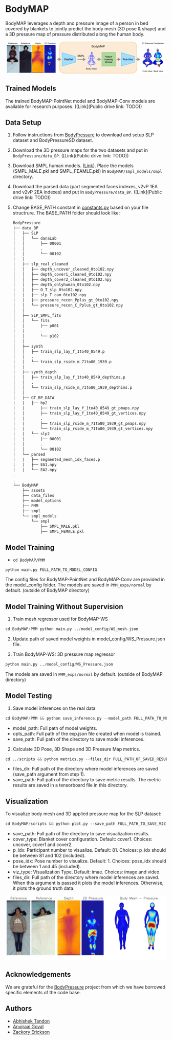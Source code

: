 # BodyMAP


BodyMAP leverages a depth and pressure image of a person in bed covered by blankets to jointly predict the body mesh (3D pose & shape) and a 3D pressure map of pressure distributed along the human body.

<p align="center">
<img src="assets/intro_main.png" alt="BodyPressure"/>
</p> 

## Trained Models 

The trained BodyMAP-PointNet model and BodyMAP-Conv models are available for research purposes. ([Link](Public drive link: TODO))

## Data Setup 

1. Follow instructions from [BodyPressure](https://github.com/Healthcare-Robotics/BodyPressure?tab=readme-ov-file#download-data) to download and setup SLP dataset and BodyPressureSD dataset. 

2. Download the 3D pressure maps for the two datasets and put in ```BodyPressure/data_BP```. ([Link](Public drive link: TODO))

3. Download SMPL human models. ([Link](https://smpl.is.tue.mpg.de/en)). Place the models (SMPL_MALE.pkl and SMPL_FEAMLE.pkl) in ```BodyMAP/smpl_models/smpl``` directory.

4. Download the parsed data (part segmented faces indexes, v2vP 1EA and v2vP 2EA indexes) and put in ```BodyPressure/data_BP```. ([Link](Public drive link: TODO))

5. Change BASE_PATH constant in [constants.py](https://github.com/RCHI-Lab/BodyMAP/blob/main/PMM/constants.py#L43) based on your file structrure. The BASE_PATH folder should look like:

    ```
    BodyPressure
    ├── data_BP
    │   ├── SLP
    │   │   └── danaLab
    │   │       ├── 00001
    │   │       .
    │   │       └── 00102
    │   │   
    │   ├── slp_real_cleaned
    │   │   ├── depth_uncover_cleaned_0to102.npy
    │   │   ├── depth_cover1_cleaned_0to102.npy
    │   │   ├── depth_cover2_cleaned_0to102.npy
    │   │   ├── depth_onlyhuman_0to102.npy
    │   │   ├── O_T_slp_0to102.npy
    │   │   ├── slp_T_cam_0to102.npy
    │   │   ├── pressure_recon_Pplus_gt_0to102.npy
    │   │   └── pressure_recon_C_Pplus_gt_0to102.npy
    │   │   
    │   ├── SLP_SMPL_fits
    │   │   └── fits
    │   │       ├── p001
    │   │       .
    │   │       └── p102
    │   │   
    │   ├── synth
    │   │   ├── train_slp_lay_f_1to40_8549.p
    │   │   .
    │   │   └── train_slp_rside_m_71to80_1939.p
    │   │   
    │   ├── synth_depth
    │   │   ├── train_slp_lay_f_1to40_8549_depthims.p
    │   │   .
    │   │   └── train_slp_rside_m_71to80_1939_depthims.p
    │   │   
    │   ├── GT_BP_DATA
    |   |   ├── bp2
    |   |       ├── train_slp_lay_f_1to40_8549_gt_pmaps.npy
    |   |       ├── train_slp_lay_f_1to40_8549_gt_vertices.npy
    |   |       .
    |   |       ├── train_slp_rside_m_71to80_1939_gt_pmaps.npy
    |   |       └── train_slp_rside_m_71to80_1939_gt_vertices.npy
    │   |   └── slp2
    │   │       ├── 00001
    │   │       .
    │   │       └── 00102
    |   └── parsed
    |   |   ├── segmented_mesh_idx_faces.p
    |   |   ├── EA1.npy
    |   |   └── EA2.npy
    .
    .
    └── BodyMAP
        ├── assets
        ├── data_files
        ├── model_options
        ├── PMM
        ├── smpl
        └── smpl_models
            └── smpl 
                ├── SMPL_MALE.pkl
                ├── SMPL_FEMALE.pkl
    ```

## Model Training 

* ```cd BodyMAP/PMM```

```
python main.py FULL_PATH_TO_MODEL_CONFIG

```

The config files for BodyMAP-PointNet and BodyMAP-Conv are provided in the model_config folder. 
The models are saved in ```PMM_exps/normal``` by default. (outside of BodyMAP directory)


## Model Training Without Supervision 

1. Train mesh regressor used for BodyMAP-WS
```python
cd BodyMAP/PMM python main.py ../model_config/WS_mesh.json
```

2. Update path of saved model weights in model_config/WS_Pressure.json file.

3. Train BodyMAP-WS: 3D pressure map regressor
```python
python main.py ../model_config/WS_Pressure.json
```
The models are saved in ```PMM_exps/normal``` by default. (outside of BodyMAP directory)

## Model Testing 

1. Save model inferences on the real data 
```python
cd BodyMAP/PMM && python save_inference.py --model_path FULL_PATH_TO_MODEL_WEIGHTS --opts_path FULL_PATH_TO_MODEL_EXP_JSON --save_path FULL_PATH_TO_SAVE_INFERENCES
```
* model_path: Full path of model weights. 
* opts_path: Full path of the exp.json file created when model is trained.
* save_path: Full path of the directory to save model inferences.

2. Calculate 3D Pose, 3D Shape and 3D Pressure Map metrics. 
```python
cd ../scripts && python metrics.py --files_dir FULL_PATH_OF_SAVED_RESULTS_DIR --save_path FULL_PATH_TO_SAVE_METRICS
```
* files_dir: Full path of the directory where model inferences are saved (save_path argument from step 1). 
* save_path: Full path of the directory to save metric results. The metric results are saved in a tensorboard file in this directory.

## Visualization

To visualize body mesh and 3D applied pressure map for the SLP dataset:
```python 
cd BodyMAP/scripts && python plot.py --save_path FULL_PATH_TO_SAVE_VIZ --cover_type COVER_TYPE --p_idx PARTICIPANT_IDX --pose_idx POSE_IDX --viz_type image --files_dir FULL_PATH_OF_MODEL_INFEFERENCES 
```
* save_path: Full path of the directory to save visualization results. 
* cover_type: Blanket cover configuration. Default: cover1. Choices: uncover, cover1 and cover2. 
* p_idx: Participant number to visualize. Default: 81. Choices: p_idx should be between 81 and 102 (included).
* pose_idx: Pose number to visualize. Default: 1. Choices: pose_idx should be between 1 and 45 (included). 
* viz_type: Visualization Type. Default: imae. Choices: image and video.
* files_dir: Full path of the directory where model inferences are saved. When this argument is passed it plots the model inferences. Otherwise, it plots the ground truth data. 

<p center="align">
    <img src="assets/Model_cover1_081_1.png" alt="viz for pariticpant: 81, pose: 1, cover_type: cover1">
</p>


## Acknowledgements

We are grateful for the [BodyPressure](https://github.com/Healthcare-Robotics/BodyPressure) project from which we have borrowed specific elements of the code base.

## Authors 

* [Abhishek Tandon](https://github.com/Tandon-A)
* [Anujraaj Goyal](https://github.com/timbektu)
* [Zackory Erickson](https://github.com/Zackory)

